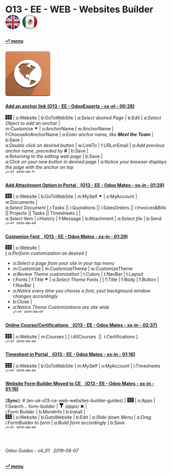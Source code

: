 # O13 - EE - WEB - Websites Builder &nbsp;&nbsp;&nbsp;&nbsp; [![en-uk](/doc/img/en-uk_flag_button_small.png)](/en-uk/o13/ee/web/en-uk-o13-ee-web-websites-builder-guides.md) [ ![es-mx](/doc/img/es-mx_flag_button_small.png)](/es-mx/o13/ee/web/es-mx-o13-ee-web-websites-builder-guides.md)
#### [_&#x23CE; menu_](/en-uk/o13/ee/en-uk-o13-ee-guides-menu.md "Back to EE menu")
### ![web](/doc/img/website.png)
[ⱽ¹²³⁴⁵⁶⁷⁸⁹⁰⁻]: # (ⱽ¹²³⁴⁵⁶⁷⁸⁹⁰⁻)

#### [Add an anchor link (O13 - EE - OdooExperts - xx-nl - 00:28)](https://youtube.com/embed/sv-E4t4Fm8Q?autoplay=1&start=0&end=0&rel=0)  
![apps](/doc/img/apps.png) | o:Website | b:GoToWebSite | _a:Select desired Page_ | b:Edit | _a:Select Object to add an anchor_ |  
m:Customize &#x2BC6; | o:AnchorName | w:AnchorName | f:ChooseAnAnchorName | _a:Enter anchor name, like **Meet the Team**_ | b:Save |  
_a:Double click on desired button_ | w:LinkTo | f:URLorEmail | _a:Add previous anchor name, preceded by **#**_ | b:Save |  
_a:Returning to the editing web page_ | b:Save |  
_a:Click on your new button in desired page_ | _a:Notice your browser displays the page with the anchor on top_  
ⱽ¹⁻⁰¹ &nbsp;²⁰¹⁹⁻⁰⁸⁻¹¹

#### [Add Attachment Option in Portal &nbsp;&nbsp; (O13 - EE - Odoo Mates - xx-in - 01:29)](https://youtube.com/embed/tZZXvJYX5qY?autoplay=1&start=0&end=0&rel=0)
![apps](/doc/img/apps.png) | o:Website | b:GoToWebSite | m:MySelf &#x2BC6; | o:MyAccount | w:Documents |  
_a:Select Document_ \[ i:Tasks || i:Quotations || i:SalesOrders || i:Invoices&Bills || Projects || Tasks || Timesheets ] |  
_a:Select Item_ | i:History | f:Message | b:Attachment | _a:Select file_ | b:Send  
ⱽ¹⁻⁰¹ &nbsp;²⁰¹⁹⁻⁰⁸⁻⁰⁴

#### [Customize Font &nbsp;&nbsp; (O13 - EE - Odoo Mates - xx-in - 01:29)](https://youtube.com/embed/M1ejOzO-E_Q?autoplay=1&start=0&end=136&rel=0)
![apps](/doc/img/apps.png) | o:Website |  
\[ _a:Perform customization as desired_ ]  
- _a:Select a page from your site in your top menu_  
- m:Customize | m:CustomizeTheme | w:CustomizeTheme  
- _a:Review Theme customization_ | t:Colors | t:NavBar | t:Layout  
- t:Fonts | f:Title &#x2BC6; | _a:Select Theme Fonts_ | \[ f:Title | f:Body | f:Button | f:NavBar ]  
- _a:Notice every time you choose a font, yout background window changes accordingly_  
- b:Close |  
- _a:Notice Theme Customizations are site wide_  
ⱽ¹⁻⁰¹ &nbsp;²⁰¹⁹⁻⁰⁸⁻⁰⁷

#### [Online Course/Certifications &nbsp;&nbsp; (O13 - EE - Odoo Mates - xx-in - 02:37)](https://youtube.com/embed/Ehoe2QK4Mgg?autoplay=1&start=0&end=0&rel=0)  
![apps](/doc/img/apps.png) | o:Website | m:Courses | \[ i:AllCourses &nbsp;||&nbsp; i:Certifications ]  
ⱽ¹⁻⁰¹ &nbsp;²⁰¹⁹⁻⁰⁸⁻⁰⁴

#### [Timesheet in Portal &nbsp;&nbsp; (O13 - EE - Odoo Mates - xx-in - 01:16)](https://youtube.com/embed/c0z7STK7UyQ?autoplay=1&start=0&end=0&rel=0)  
![apps](/doc/img/apps.png) | o:Website | b:GoToWebSite | m:MySelf | o:MyAccount | i:Timesheets  
ⱽ¹⁻⁰¹ &nbsp;²⁰¹⁹⁻⁰⁸⁻⁰⁴

#### [Website Form Builder Moved to CE &nbsp;&nbsp; (O13 - EE - Odoo Mates - xx-in - 01:19)](https://youtube.com/embed/o3WGNq4i344?autoplay=1&start=0&end=0&rel=0)  
[***Sync***]: # (en-uk-o13-ce-web-websites-builder-guides) | ![apps](/doc/img/apps.png) | o:Apps | f:Search... form-builder | ![filter](/doc/img/filter.png) _(apps)_ &#x2716; |  
i:Form Builder | b:MoreInfo | b:Install |  
![apps](/doc/img/apps.png) | o:Website | b:GotoWebsite | b:Edit | _a:Slide down Menu_ | _a:Drag i:FormBuilder to form_ | _a:Build form accordingly_ | b:Save  
ⱽ¹⁻⁰¹ &nbsp;²⁰¹⁹⁻⁰⁸⁻⁰⁴

<br>

###### Odoo Guides - v4_01 &nbsp; 2019-08-07  
**[_&#x23CE; menu_](/en-uk/o13/ee/en-uk-o13-ee-guides-menu.md)**  

